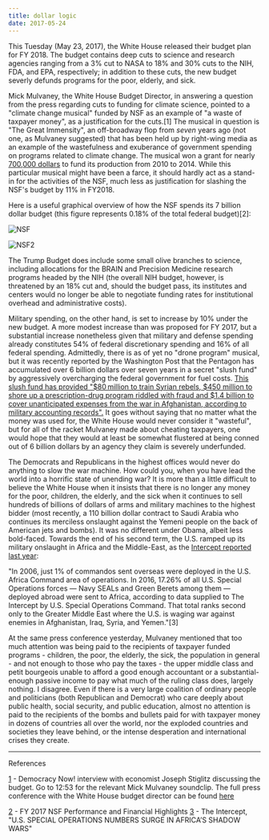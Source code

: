 ```yaml
---
title: dollar logic
date: 2017-05-24
---
```


This Tuesday (May 23, 2017), the White House released their budget plan for FY 2018. The budget contains deep cuts to science and research agencies ranging from a 3% cut to NASA to 18% and 30% cuts to the NIH, FDA, and EPA, respectively; in addition to these cuts, the new budget severly defunds programs for the poor, elderly, and sick. 

Mick Mulvaney, the White House Budget Director, in answering a question from the press regarding cuts to funding for climate science, pointed to a "climate change musical" funded by NSF as an example of "a waste of taxpayer money", as a justification for the cuts.[1] The musical in question is "The Great Immensity", an off-broadway flop from *seven* years ago (not one, as Mulvaney suggested) that has been held up by right-wing media as an example of the wastefulness and exuberance of government spending on programs related to climate change. The musical won a grant for nearly [700,000 dollars](https://www.washingtonpost.com/news/speaking-of-science/wp/2017/05/23/in-trump-budget-briefing-climate-change-musical-cited-as-tax-waste-wait-what/?utm_term=.911a76fa8a4c) to fund its production from 2010 to 2014. While this particular musical might have been a farce, it should hardly act as a stand-in for the activities of the NSF, much less as justification for slashing the NSF's budget by 11% in FY2018. 

Here is a useful graphical overview of how the NSF spends its 7 billion dollar budget (this figure represents 0.18% of the total federal budget)[2]: 

![NSF](http://i.imgur.com/58AEnAz.png)

![NSF2](http://i.imgur.com/tveT3Ce.png)


The Trump Budget does include some small olive branches to science, including allocations for the BRAIN and Precision Medicine research programs headed by the NIH (the overall NIH budget, however, is threatened by an 18% cut and, should the budget pass, its institutes and centers would no longer be able to negotiate funding rates for institutional overhead and administrative costs). 

Military spending, on the other hand, is set to increase by 10% under the new budget. A more modest increase than was proposed for FY 2017, but a substantial increase nonetheless given that military and defense spending already constitutes 54% of federal discretionary spending and 16% of all federal spending. Admittedly, there is as of yet no "drone program" musical, but it was recently reported by the Washington Post that the Pentagon has accumulated over 6 billion dollars over seven years in a secret "slush fund" by aggressively overcharging the federal government for fuel costs. [This slush fund has provided "$80 million to train Syrian rebels, $450 million to shore up a prescription-drug program riddled with fraud and $1.4 billion to cover unanticipated expenses from the war in Afghanistan, according to military accounting records".](https://www.washingtonpost.com/investigations/at-the-pentagon-overpriced-fuel-sparks-allegations--and-denials--of-a-slush-fund/2017/05/20/c5ff4bf4-31b2-11e7-9dec-764dc781686f_story.html?utm_term=.f47a4ff2e33a) It goes without saying that no matter what the money was used for, the White House would never consider it "wasteful", but for all of the racket Mulvaney made about cheating taxpayers, one would hope that they would at least be somewhat flustered at being conned out of 6 billion dollars by an agency they claim is severely underfunded.

The Democrats and Republicans in the highest offices would never do anything to slow the war machine. How could you, when you have lead the world into a horrific state of unending war? It is more than a little difficult to believe the White House when it insists that there is no longer any money for the poor, children, the elderly, and the sick when it continues to sell hundreds of billions of dollars of arms and military machines to the highest bidder (most recently, a 110 billion dollar contract to Saudi Arabia who continues its merciless onslaught against the Yemeni people on the back of American jets and bombs). It was no different under Obama, albeit less bold-faced. Towards the end of his second term, the U.S. ramped up its military onslaught in Africa and the Middle-East, as the [Intercept reported last year](https://theintercept.com/2016/12/31/u-s-special-operations-numbers-surge-in-africas-shadow-wars/): 

"In 2006, just 1% of commandos sent overseas were deployed in the U.S. Africa Command area of operations. In 2016, 17.26% of all U.S. Special Operations forces — Navy SEALs and Green Berets among them — deployed abroad were sent to Africa, according to data supplied to The Intercept by U.S. Special Operations Command. That total ranks second only to the Greater Middle East where the U.S. is waging war against enemies in Afghanistan, Iraq, Syria, and Yemen."[3]

At the same press conference yesterday, Mulvaney mentioned that too much attention was being paid to the recipients of taxpayer funded programs - children, the poor, the elderly, the sick, the population in general - and not enough to those who pay the taxes - the upper middle class and petit bourgeois unable to afford a good enough accountant or a substantial-enough passive income to pay what much of the ruling class does, largely nothing. I disagree. Even if there is a very large coalition of ordinary people and politicians (both Republican and Democrat) who care deeply about public health, social security, and public education, almost no attention is paid to the recipients of the bombs and bullets paid for with taxpayer money in dozens of countries all over the world, nor the exploded countries and societies they leave behind, or the intense desperation and international crises they create. 



















------
References

[1](https://www.youtube.com/watch?v=uo_u2sCTPI0&t=845s) - Democracy Now! interview with economist Joseph Stiglitz discussing the budget. Go to 12:53 for the relevant Mick Mulvaney soundclip. The full press conference with the White House budget director can be found [here](https://www.youtube.com/watch?v=-adHOANITpo)

[2](https://www.nsf.gov/pubs/2017/nsf17003/nsf17003.pdf) - FY 2017 NSF Performance and Financial Highlights
[3](https://theintercept.com/2016/12/31/u-s-special-operations-numbers-surge-in-africas-shadow-wars/) - The Intercept, "U.S. SPECIAL OPERATIONS NUMBERS SURGE IN AFRICA’S SHADOW WARS"
